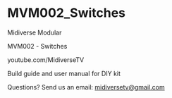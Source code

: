 # MVM002_Switches

Midiverse Modular

MVM002 - Switches

youtube.com/MidiverseTV

Build guide and user manual for DIY kit

Questions? Send us an email: midiversetv@gmail.com
